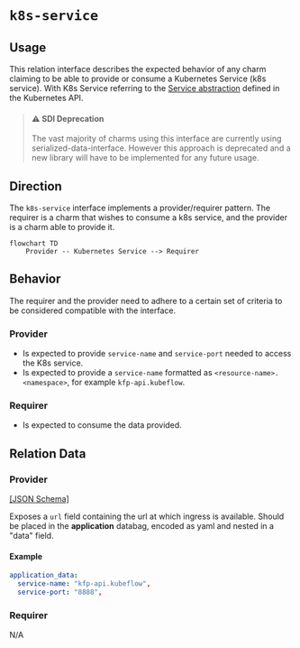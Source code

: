 # `k8s-service`

## Usage

This relation interface describes the expected behavior of any charm claiming to be able to provide or consume a Kubernetes Service (k8s service). With K8s Service referring to the [Service abstraction](https://kubernetes.io/docs/concepts/services-networking/service/ ) defined in the Kubernetes API.

> #### ⚠️ SDI Deprecation
> The vast majority of charms using this interface are currently using serialized-data-interface. However this approach is deprecated and a new library will have to be implemented for any future usage.

## Direction
The `k8s-service` interface implements a provider/requirer pattern.
The requirer is a charm that wishes to consume a k8s service, and the provider is a charm able to provide it.

```mermaid
flowchart TD
    Provider -- Kubernetes Service --> Requirer
```

## Behavior

The requirer and the provider need to adhere to a certain set of criteria to be considered compatible with the interface.

### Provider

- Is expected to provide `service-name` and `service-port` needed to access the K8s service.
- Is expected to provide a `service-name` formatted as `<resource-name>.<namespace>`, for example `kfp-api.kubeflow`.

### Requirer

- Is expected to consume the data provided.

## Relation Data

### Provider

[\[JSON Schema\]](./schemas/provider.json)

Exposes a `url` field containing the url at which ingress is available. Should be placed in the **application** databag, encoded as yaml and nested in a "data" field.

#### Example

```yaml
application_data:
  service-name: "kfp-api.kubeflow",
  service-port: "8888",
```

### Requirer
N/A
